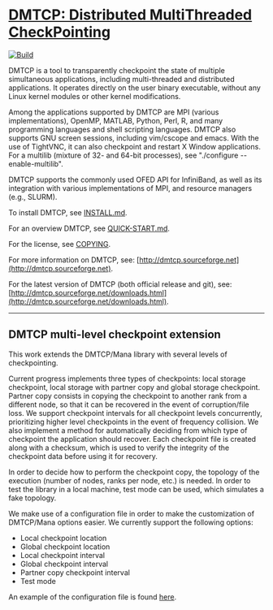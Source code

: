 # [DMTCP: Distributed MultiThreaded CheckPointing](http://dmtcp.sourceforge.net/) 
[![Build](https://github.com/dmtcp/dmtcp/actions/workflows/make-check.yml/badge.svg)](https://github.com/dmtcp/dmtcp/actions/workflows/make-check.yml)

DMTCP is a tool to transparently checkpoint the state of multiple simultaneous
applications, including multi-threaded and distributed applications. It
operates directly on the user binary executable, without any Linux kernel
modules or other kernel modifications.

Among the applications supported by DMTCP are MPI (various implementations),
OpenMP, MATLAB, Python, Perl, R, and many programming languages and shell
scripting languages. DMTCP also supports GNU screen sessions, including
vim/cscope and emacs. With the use of TightVNC, it can also checkpoint
and restart X Window applications.  For a multilib (mixture of 32-
and 64-bit processes), see "./configure --enable-multilib".

DMTCP supports the commonly used OFED API for InfiniBand, as well as its
integration with various implementations of MPI, and resource managers
(e.g., SLURM).

To install DMTCP, see [INSTALL.md](INSTALL.md).

For an overview DMTCP, see [QUICK-START.md](QUICK-START.md).

For the license, see [COPYING](COPYING).

For more information on DMTCP, see: [http://dmtcp.sourceforge.net](http://dmtcp.sourceforge.net).

For the latest version of DMTCP (both official release and git), see:
[http://dmtcp.sourceforge.net/downloads.html](http://dmtcp.sourceforge.net/downloads.html).

---

## DMTCP multi-level checkpoint extension

This work extends the DMTCP/Mana library with several levels of checkpointing.

Current progress implements three types of checkpoints: local storage checkpoint, local storage with partner copy and global storage checkpoint. Partner copy consists in copying the checkpoint to another rank from a different node, so that it can be recovered in the event of corruption/file loss. We support checkpoint intervals for all checkpoint levels concurrently, prioritizing higher level checkpoints in the event of frequency collision. We also implement a method for automatically deciding from which type of checkpoint the application should recover. Each checkpoint file is created along with a checksum, which is used to verify the integrity of the checkpoint data before using it for recovery.

In order to decide how to perform the checkpoint copy, the topology of the execution (number of nodes, ranks per node, etc.) is needed. In order to test the library in a local machine, test mode can be used, which simulates a fake topology.

We make use of a configuration file in order to make the customization of DMTCP/Mana options easier. We currently support the following options:

- Local checkpoint location
- Global checkpoint location
- Local checkpoint interval
- Global checkpoint interval
- Partner copy checkpoint interval
- Test mode

An example of the configuration file is found [here](templates/mana.conf).
